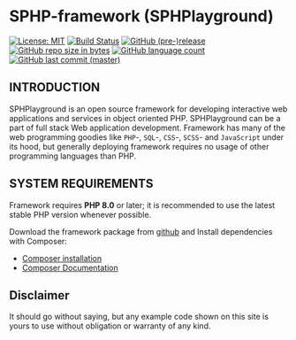 # SPHP-framework (SPHPlayground)


[![License: MIT](https://img.shields.io/badge/License-MIT-yellow.svg)](https://opensource.org/licenses/MIT)
[![Build Status](https://travis-ci.org/samhol/SPHP-framework.svg?branch=master)](https://travis-ci.org/samhol/SPHP-framework)
[![GitHub (pre-)release](https://img.shields.io/github/release/samhol/SPHP-framework/all.svg)](https://github.com/samhol/SPHP-framework/releases)
[![GitHub repo size in bytes](https://img.shields.io/github/repo-size/samhol/SPHP-framework.svg)](https://github.com/samhol/SPHP-framework)
[![GitHub language count](https://img.shields.io/github/languages/count/samhol/SPHP-framework.svg)](https://github.com/samhol/SPHP-framework)
[![GitHub last commit (master)](https://img.shields.io/github/last-commit/samhol/SPHP-framework.svg)](https://github.com/samhol/SPHP-framework)


## INTRODUCTION

SPHPlayground is an open source framework for developing interactive web applications
and services in object oriented PHP. SPHPlayground can be a part of full stack Web 
application development. Framework has many of the web programming goodies like `PHP`-, `SQL`-, `CSS`-, `SCSS`- and `JavaScript` under its hood, 
but generally deploying framework requires no usage of other programming languages than PHP.

      
## SYSTEM REQUIREMENTS

Framework requires **PHP 8.0** or later; it is recommended to use the latest stable PHP version whenever possible.

Download the framework package from [github](https://github.com/samhol/SPHP-framework) and Install dependencies with Composer:

* [Composer installation](https://getcomposer.org/download/)
* [Composer Documentation](https://getcomposer.org/doc/)

## Disclaimer

It should go without saying, but any example code shown on this site is yours to use without obligation or warranty of any kind.
